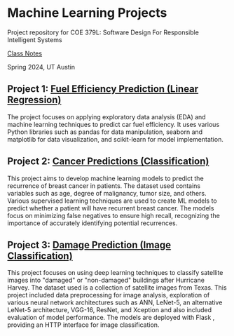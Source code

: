 # Machine Learning Projects
Project repository for COE 379L: Software Design For Responsible Intelligent Systems

[Class Notes](https://coe-379l-sp24.readthedocs.io/en/latest/index.html)

Spring 2024, UT Austin

## Project 1: [Fuel Efficiency Prediction (Linear Regression)](https://github.com/jthet/machine-learning-projects/tree/main/linear-regression-ML)

The project focuses on applying exploratory data analysis (EDA) and machine learning techniques to predict car fuel efficiency. It uses various Python libraries such as pandas for data manipulation, seaborn and matplotlib for data visualization, and scikit-learn for model implementation.

## Project 2: [Cancer Predictions (Classification)](https://github.com/jthet/machine-learning-projects/tree/main/cancer-prediction-ML)

This project aims to develop machine learning models to predict the recurrence of breast cancer in patients. The dataset used contains variables such as age, degree of malignancy, tumor size, and others. Various supervised learning techniques are used to create ML models to predict whether a patient will have recurrent breast cancer. The models focus on minimizing false negatives to ensure high recall, recognizing the importance of accurately identifying potential recurrences.


## Project 3: [Damage Prediction (Image Classification)](https://github.com/jthet/machine-learning-projects/tree/main/hurricane-nueralNet)
This project focuses on using deep learning techniques to classify satellite images into "damaged" or "non-damaged" buildings after Hurricane Harvey. The dataset used is a collection of satellite images from Texas. This project included data preprocessing for image analysis, exploration of various neural network architectures such as ANN, LeNet-5, an alternative LeNet-5 architecture, VGG-16, ResNet, and Xception and also included evaluation of model performance. The models are deployed with Flask , providing an HTTP interface for image classification.
